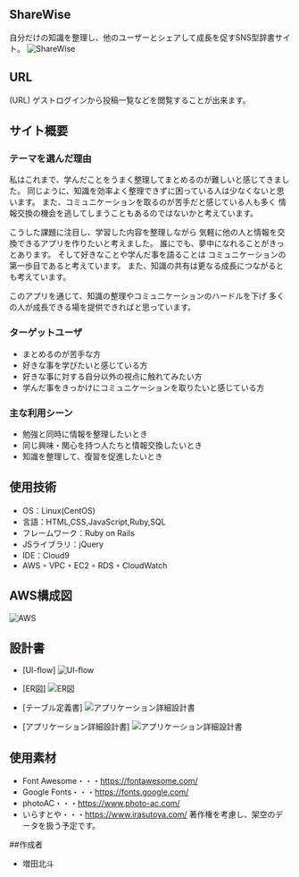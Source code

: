 ## ShareWise
  自分だけの知識を整理し、他のユーザーとシェアして成長を促すSNS型辞書サイト。
![ShareWise](https://raw.githubusercontent.com/masudahokuto/sharewise/main/app/assets/images/sharewise-top.png)
## URL
(URL)
ゲストログインから投稿一覧などを閲覧することが出来ます。
## サイト概要
  ### テーマを選んだ理由
  私はこれまで、学んだことをうまく整理してまとめるのが難しいと感じてきました。
  同じように、知識を効率よく整理できずに困っている人は少なくないと思います。
  また、コミュニケーションを取るのが苦手だと感じている人も多く
  情報交換の機会を逃してしまうこともあるのではないかと考えています。

  こうした課題に注目し、学習した内容を整理しながら
  気軽に他の人と情報を交換できるアプリを作りたいと考えました。
  誰にでも、夢中になれることがきっとあります。
  そして好きなことや学んだ事を語ることは
  コミュニケーションの第一歩目であると考えています。
  また、知識の共有は更なる成長につながるとも考えています。

  このアプリを通じて、知識の整理やコミュニケーションのハードルを下げ
  多くの人が成長できる場を提供できればと思っています。

  ### ターゲットユーザ
  - まとめるのが苦手な方
  - 好きな事を学びたいと感じている方
  - 好きな事に対する自分以外の視点に触れてみたい方
  - 学んだ事をきっかけにコミュニケーションを取りたいと感じている方

  ### 主な利用シーン
  - 勉強と同時に情報を整理したいとき
  - 同じ興味・関心を持つ人たちと情報交換したいとき
  - 知識を整理して、復習を促進したいとき

## 使用技術
- OS：Linux(CentOS)
- 言語：HTML,CSS,JavaScript,Ruby,SQL
- フレームワーク：Ruby on Rails
- JSライブラリ：jQuery
- IDE：Cloud9
- AWS
  ◦ VPC
  ◦ EC2
  ◦ RDS
  ◦ CloudWatch

## AWS構成図
 ![AWS](https://raw.githubusercontent.com/masudahokuto/sharewise/main/app/assets/images/aws.png)
## 設計書
- [UI-flow]
 ![UI-flow](https://raw.githubusercontent.com/masudahokuto/sharewise/main/app/assets/images/UI-flow.png)

- [ER図]
 ![ER図](https://raw.githubusercontent.com/masudahokuto/sharewise/main/app/assets/images/erd.png)

- [テーブル定義書]
 ![アプリケーション詳細設計書](https://raw.githubusercontent.com/masudahokuto/sharewise/main/app/assets/images/tdd.png)

- [アプリケーション詳細設計書]
 ![アプリケーション詳細設計書](https://raw.githubusercontent.com/masudahokuto/sharewise/main/app/assets/images/app-detail.png)




## 使用素材
- Font Awesome・・・https://fontawesome.com/
- Google Fonts・・・https://fonts.google.com/
- photoAC・・・https://www.photo-ac.com/
- いらすとや・・・https://www.irasutoya.com/
著作権を考慮し、架空のデータを扱う予定です。

##作成者
- 増田北斗